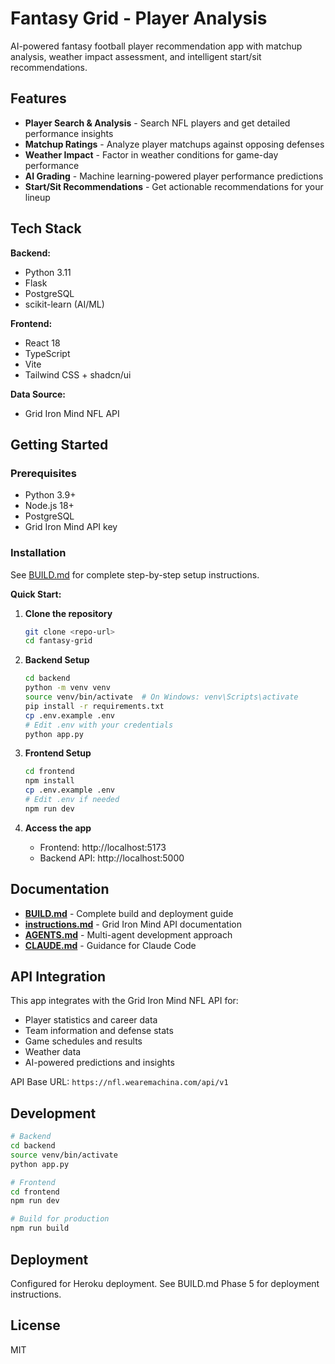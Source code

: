 # Fantasy Grid - Player Analysis

AI-powered fantasy football player recommendation app with matchup analysis, weather impact assessment, and intelligent start/sit recommendations.

## Features

- **Player Search & Analysis** - Search NFL players and get detailed performance insights
- **Matchup Ratings** - Analyze player matchups against opposing defenses
- **Weather Impact** - Factor in weather conditions for game-day performance
- **AI Grading** - Machine learning-powered player performance predictions
- **Start/Sit Recommendations** - Get actionable recommendations for your lineup

## Tech Stack

**Backend:**
- Python 3.11
- Flask
- PostgreSQL
- scikit-learn (AI/ML)

**Frontend:**
- React 18
- TypeScript
- Vite
- Tailwind CSS + shadcn/ui

**Data Source:**
- Grid Iron Mind NFL API

## Getting Started

### Prerequisites

- Python 3.9+
- Node.js 18+
- PostgreSQL
- Grid Iron Mind API key

### Installation

See [BUILD.md](./BUILD.md) for complete step-by-step setup instructions.

**Quick Start:**

1. **Clone the repository**
   ```bash
   git clone <repo-url>
   cd fantasy-grid
   ```

2. **Backend Setup**
   ```bash
   cd backend
   python -m venv venv
   source venv/bin/activate  # On Windows: venv\Scripts\activate
   pip install -r requirements.txt
   cp .env.example .env
   # Edit .env with your credentials
   python app.py
   ```

3. **Frontend Setup**
   ```bash
   cd frontend
   npm install
   cp .env.example .env
   # Edit .env if needed
   npm run dev
   ```

4. **Access the app**
   - Frontend: http://localhost:5173
   - Backend API: http://localhost:5000

## Documentation

- **[BUILD.md](./BUILD.md)** - Complete build and deployment guide
- **[instructions.md](./instructions.md)** - Grid Iron Mind API documentation
- **[AGENTS.md](./AGENTS.md)** - Multi-agent development approach
- **[CLAUDE.md](./CLAUDE.md)** - Guidance for Claude Code

## API Integration

This app integrates with the Grid Iron Mind NFL API for:
- Player statistics and career data
- Team information and defense stats
- Game schedules and results
- Weather data
- AI-powered predictions and insights

API Base URL: `https://nfl.wearemachina.com/api/v1`

## Development

```bash
# Backend
cd backend
source venv/bin/activate
python app.py

# Frontend
cd frontend
npm run dev

# Build for production
npm run build
```

## Deployment

Configured for Heroku deployment. See BUILD.md Phase 5 for deployment instructions.

## License

MIT
